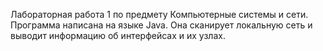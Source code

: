 Лабораторная работа 1 по предмету Компьютерные системы и сети. Программа написана на языке Java. Она сканирует локальную сеть и выводит информацию об интерфейсах и их узлах.
